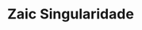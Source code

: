 ---
layout: post
type: post
title: Zaic Singularidade
description: ""
excerpt: "Desenvolvimento da landing page Singularidade da Zaic Branding utilizando Pug e Sass."
categories: ['portfolio']
tags: ['Front-end']
type: single
live: "https://singularidade.zaic.com.br/"
permalink: /portfolio/:title/
---